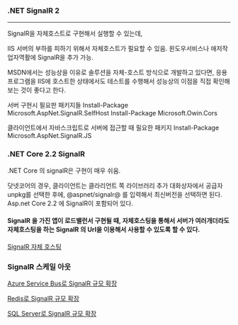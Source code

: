### .NET SignalR 2
---

SignalR을 자체호스트로 구현해서 실행할 수 있는데,

IIS 서버의 부하를 피하기 위해서 자체호스트가 필요할 수 있음.
윈도우서비스나 애저작업자역활에 SignalR을 추가 가능.

MSDN에서는 성능상을 이유로 솔루션을 자체-호스트 방식으로 개발하고 있다면,
응용 프로그램을 IIS에 호스트한 상태에서도 테스트를 수행해서 성능상의 이점을 직접 확인해보는 것이 좋다고 한다.

서버 구현시 필요판 패키지들
Install-Package Microsoft.AspNet.SignalR.SelfHost
Install-Package Microsoft.Owin.Cors

클라이언트에서 자바스크립트로 서버에 접근할 때 필요한 패키지
Install-Package Microsoft.AspNet.SignalR.JS

### .NET Core 2.2 SignalR
.NET Core 의 signalR은 구현이 매우 쉬움.

닷넷코어의 경우, 클라이언트는 클라리언트 쪽 라이브러리 추가 대화상자에서 공급자 unpkg를 선택한 후에,
@aspnet/signalr@ 를 입력해서 최신버전을 선택하면 된다. Asp.net Core 2.2 에 SignalR이 포함되어 있다.

#### SignalR 을 가진 앱이 로드밸런서 구현될 때, 자체호스팅을 통해서 서버가 여러개더라도 자체호스팅을 하는 SignalR 의 Url을 이용해서 사용할 수 있도록 할 수 있다. 
[SignalR 자체 호스팅](https://docs.microsoft.com/ko-kr/aspnet/signalr/overview/deployment/tutorial-signalr-self-host)

### SignalR 스케일 아웃

[Azure Service Bus로 SignalR 규모 확장](https://docs.microsoft.com/ko-kr/aspnet/signalr/overview/performance/scaleout-with-windows-azure-service-bus)

[Redis로 SignalR 규모 확장](https://docs.microsoft.com/ko-kr/aspnet/signalr/overview/performance/scaleout-with-redis)

[SQL Server로 SignalR 규모 확장](https://docs.microsoft.com/ko-kr/aspnet/signalr/overview/performance/scaleout-with-sql-server)


